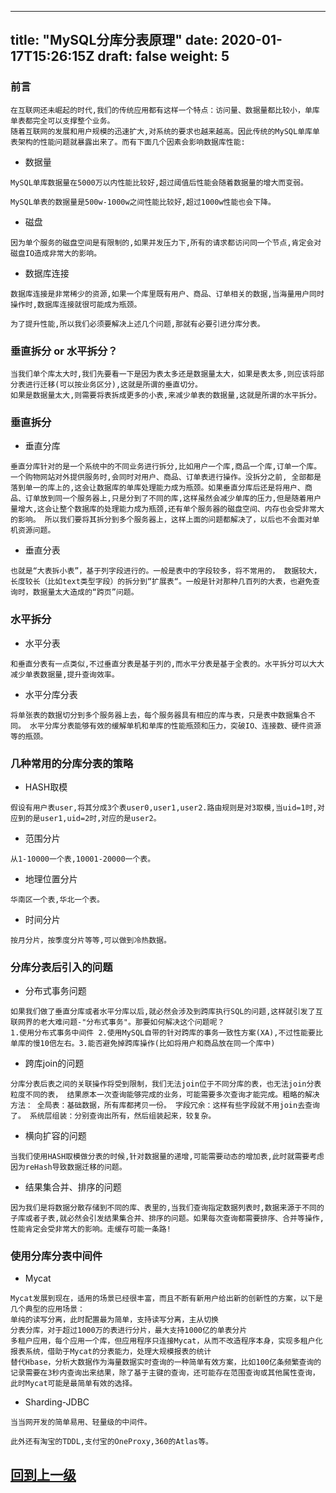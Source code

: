 
---
title: "MySQL分库分表原理"
date: 2020-01-17T15:26:15Z
draft: false
weight: 5
---



### 前言
```
在互联网还未崛起的时代,我们的传统应用都有这样一个特点：访问量、数据量都比较小，单库单表都完全可以支撑整个业务。
随着互联网的发展和用户规模的迅速扩大,对系统的要求也越来越高。因此传统的MySQL单库单表架构的性能问题就暴露出来了。而有下面几个因素会影响数据库性能:

```

+ 数据量
```
MySQL单库数据量在5000万以内性能比较好,超过阈值后性能会随着数据量的增大而变弱。
```

```
MySQL单表的数据量是500w-1000w之间性能比较好,超过1000w性能也会下降。
```

+ 磁盘
```
因为单个服务的磁盘空间是有限制的,如果并发压力下,所有的请求都访问同一个节点,肯定会对磁盘IO造成非常大的影响。
```

+ 数据库连接
```
数据库连接是非常稀少的资源,如果一个库里既有用户、商品、订单相关的数据,当海量用户同时操作时,数据库连接就很可能成为瓶颈。
```

```
为了提升性能,所以我们必须要解决上述几个问题,那就有必要引进分库分表。
```

### 垂直拆分 or 水平拆分？
```
当我们单个库太大时,我们先要看一下是因为表太多还是数据量太大，如果是表太多,则应该将部分表进行迁移(可以按业务区分),这就是所谓的垂直切分。
如果是数据量太大,则需要将表拆成更多的小表,来减少单表的数据量,这就是所谓的水平拆分。

```


### 垂直拆分

+ 垂直分库
```
垂直分库针对的是一个系统中的不同业务进行拆分,比如用户一个库,商品一个库,订单一个库。 一个购物网站对外提供服务时,会同时对用户、商品、订单表进行操作。没拆分之前, 全部都是落到单一的库上的,这会让数据库的单库处理能力成为瓶颈。如果垂直分库后还是将用户、商品、订单放到同一个服务器上,只是分到了不同的库,这样虽然会减少单库的压力,但是随着用户量增大,这会让整个数据库的处理能力成为瓶颈,还有单个服务器的磁盘空间、内存也会受非常大的影响。 所以我们要将其拆分到多个服务器上，这样上面的问题都解决了，以后也不会面对单机资源问题。

```


+ 垂直分表
```
也就是“大表拆小表”，基于列字段进行的。一般是表中的字段较多，将不常用的， 数据较大，长度较长（比如text类型字段）的拆分到“扩展表“。一般是针对那种几百列的大表，也避免查询时，数据量太大造成的“跨页”问题。

```

### 水平拆分

+ 水平分表

```
和垂直分表有一点类似,不过垂直分表是基于列的,而水平分表是基于全表的。水平拆分可以大大减少单表数据量,提升查询效率。
```

+ 水平分库分表

```
将单张表的数据切分到多个服务器上去，每个服务器具有相应的库与表，只是表中数据集合不同。 水平分库分表能够有效的缓解单机和单库的性能瓶颈和压力，突破IO、连接数、硬件资源等的瓶颈。
```

### 几种常用的分库分表的策略

+ HASH取模
```
假设有用户表user,将其分成3个表user0,user1,user2.路由规则是对3取模,当uid=1时,对应到的是user1,uid=2时,对应的是user2。
```

+ 范围分片

```
从1-10000一个表,10001-20000一个表。
```

+ 地理位置分片

```
华南区一个表,华北一个表。
```

+ 时间分片

```
按月分片，按季度分片等等,可以做到冷热数据。
```


### 分库分表后引入的问题

+ 分布式事务问题
```
如果我们做了垂直分库或者水平分库以后,就必然会涉及到跨库执行SQL的问题,这样就引发了互联网界的老大难问题-"分布式事务"。那要如何解决这个问题呢？
1.使用分布式事务中间件 2.使用MySQL自带的针对跨库的事务一致性方案(XA),不过性能要比单库的慢10倍左右。3.能否避免掉跨库操作(比如将用户和商品放在同一个库中)

```


+ 跨库join的问题

```
分库分表后表之间的关联操作将受到限制，我们无法join位于不同分库的表，也无法join分表粒度不同的表， 结果原本一次查询能够完成的业务，可能需要多次查询才能完成。粗略的解决方法： 全局表：基础数据，所有库都拷贝一份。 字段冗余：这样有些字段就不用join去查询了。 系统层组装：分别查询出所有，然后组装起来，较复杂。

```

+ 横向扩容的问题

```
当我们使用HASH取模做分表的时候,针对数据量的递增,可能需要动态的增加表,此时就需要考虑因为reHash导致数据迁移的问题。
```

+ 结果集合并、排序的问题

```
因为我们是将数据分散存储到不同的库、表里的,当我们查询指定数据列表时,数据来源于不同的子库或者子表,就必然会引发结果集合并、排序的问题。如果每次查询都需要排序、合并等操作,性能肯定会受非常大的影响。走缓存可能一条路!

```

### 使用分库分表中间件



+ Mycat

```
Mycat发展到现在，适用的场景已经很丰富，而且不断有新用户给出新的创新性的方案，以下是几个典型的应用场景：
单纯的读写分离，此时配置最为简单，支持读写分离，主从切换
分表分库，对于超过1000万的表进行分片，最大支持1000亿的单表分片
多租户应用，每个应用一个库，但应用程序只连接Mycat，从而不改造程序本身，实现多租户化报表系统，借助于Mycat的分表能力，处理大规模报表的统计
替代Hbase，分析大数据作为海量数据实时查询的一种简单有效方案，比如100亿条频繁查询的记录需要在3秒内查询出来结果，除了基于主键的查询，还可能存在范围查询或其他属性查询，此时Mycat可能是最简单有效的选择。

```


+ Sharding-JDBC

```
当当网开发的简单易用、轻量级的中间件。
```

```
此外还有淘宝的TDDL,支付宝的OneProxy,360的Atlas等。
```




















## [回到上一级](../)